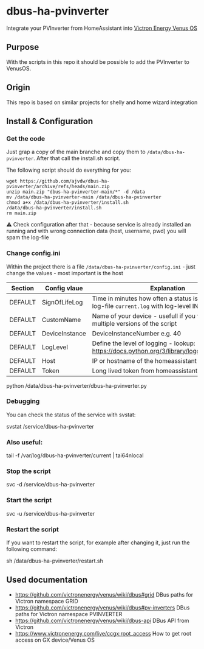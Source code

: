 # dbus-ha-pvinverter
Integrate your PVInverter from HomeAssistant into [Victron Energy Venus OS](https://github.com/victronenergy/venus)

## Purpose
With the scripts in this repo it should be possible to add the PVInverter to VenusOS. 

## Origin
This repo is based on similar projects for shelly and home wizard integration

## Install & Configuration
### Get the code
Just grap a copy of the main branche and copy them to `/data/dbus-ha-pvinverter`.
After that call the install.sh script.

The following script should do everything for you:
```
wget https://github.com/ajvdw/dbus-ha-pvinverter/archive/refs/heads/main.zip
unzip main.zip "dbus-ha-pvinverter-main/*" -d /data
mv /data/dbus-ha-pvinverter-main /data/dbus-ha-pvinverter
chmod a+x /data/dbus-ha-pvinverter/install.sh
/data/dbus-ha-pvinverter/install.sh
rm main.zip
```
⚠️ Check configuration after that - because service is already installed an running and with wrong connection data (host, username, pwd) you will spam the log-file

### Change config.ini
Within the project there is a file `/data/dbus-ha-pvinverter/config.ini` - just change the values - most important is the host

| Section  | Config vlaue | Explanation |
| ------------- | ------------- | ------------- |
| DEFAULT  | SignOfLifeLog  | Time in minutes how often a status is added to the log-file `current.log` with log-level INFO |
| DEFAULT  | CustomName  | Name of your device - usefull if you want to run multiple versions of the script |
| DEFAULT  | DeviceInstance  | DeviceInstanceNumber e.g. 40 |
| DEFAULT  | LogLevel  | Define the level of logging - lookup: https://docs.python.org/3/library/logging.html#levels |
| DEFAULT  | Host | IP or hostname of the homeassistant api |
| DEFAULT  | Token | Long lived token from homeassistant/profile/security |

python /data/dbus-ha-pvinverter/dbus-ha-pvinverter.py


### Debugging
You can check the status of the service with svstat:

svstat /service/dbus-ha-pvinverter

### Also useful:

tail -f /var/log/dbus-ha-pvinverter/current | tai64nlocal

### Stop the script
svc -d /service/dbus-ha-pvinverter

### Start the script
svc -u /service/dbus-ha-pvinverter

### Restart the script
If you want to restart the script, for example after changing it, just run the following command:

sh /data/dbus-ha-pvinverter/restart.sh

## Used documentation
- https://github.com/victronenergy/venus/wiki/dbus#grid   DBus paths for Victron namespace GRID
- https://github.com/victronenergy/venus/wiki/dbus#pv-inverters   DBus paths for Victron namespace PVINVERTER
- https://github.com/victronenergy/venus/wiki/dbus-api   DBus API from Victron
- https://www.victronenergy.com/live/ccgx:root_access   How to get root access on GX device/Venus OS
